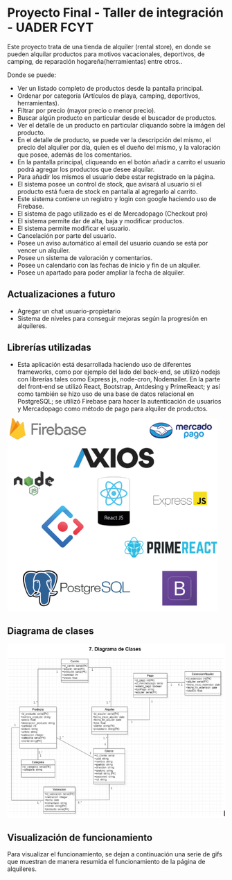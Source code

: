 # Proyecto Final - Taller de integración - UADER FCYT 

Este proyecto trata de una tienda de alquiler (rental store), en donde se pueden alquilar productos para motivos vacacionales, deportivos, de camping, de reparación hogareña(herramientas) entre otros.. 

Donde se puede:
- Ver un listado completo de productos desde la pantalla principal.
- Ordenar por categoría (Artículos de playa, camping, deportivos, herramientas).
- Filtrar por precio (mayor precio o menor precio).
- Buscar algún producto en particular desde el buscador de productos.
- Ver el detalle de un producto en particular cliquando sobre la imágen del producto.
- En el detalle de producto, se puede ver la descripción del mismo, el precio del alquiler por día, quien es el dueño del mismo, y la valoración que posee, además de los comentarios.
- En la pantalla principal, cliqueando en el botón añadir a carrito el usuario podrá agregar los productos que desee alquilar.
- Para añadir los mismos el usuario debe estar registrado en la página.
- El sistema posee un control de stock, que avisará al usuario si el producto está fuera de stock en pantalla al agregarlo al carrito.
- Este sistema contiene un registro y login con google haciendo uso de Firebase.
- El sistema de pago utilizado es el de Mercadopago (Checkout pro)
- El sistema permite dar de alta, baja y modificar productos.
- El sistema permite modificar el usuario.
- Cancelación por parte del usuario.
- Posee un aviso automático al email del usuario cuando se está por vencer un alquiler.
- Posee un sistema de valoración y comentarios.
- Posee un calendario con las fechas de inicio y fin de un alquiler.
- Posee un apartado para poder ampliar la fecha de alquiler.

## Actualizaciones a futuro

- Agregar un chat usuario-propietario
- Sistema de niveles para conseguir mejoras según la progresión en alquileres.


## Librerías utilizadas

- Esta aplicación está desarrollada haciendo uso de diferentes frameworks, como por ejemplo del lado del back-end, se utilizó nodejs con librerías tales como Express js, node-cron, Nodemailer. En la parte del front-end se utilizó React, Bootstrap, Antdesing y PrimeReact; y así como también se hizo uso de una base de datos relacional en PostgreSQL; se utilizó Firebase para hacer la autenticación de usuarios y Mercadopago como método de pago para alquiler de productos.

![](front/public/librerias.PNG)

## Diagrama de clases

![](front/public/diagrama-de-clases.PNG)

## Visualización de funcionamiento

Para visualizar el funcionamiento, se dejan a continuación una serie de gifs que muestran de manera resumida el funcionamiento de la página de alquileres.